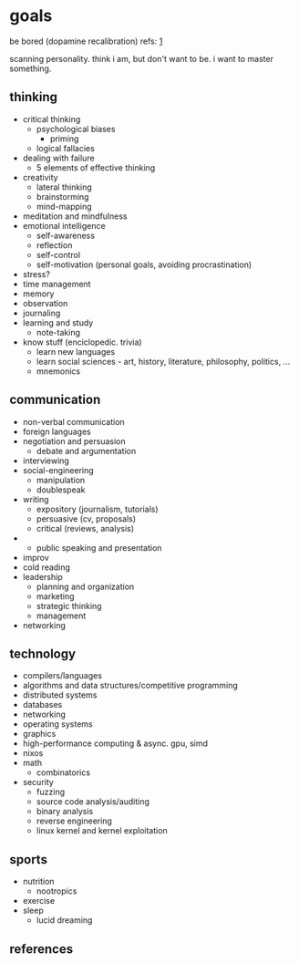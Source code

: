 # goals

be bored (dopamine recalibration) refs: [1](https://www.youtube.com/watch?v=8GUNhGRlQDU)

scanning personality. think i am, but don't want to be. i want to master
something.

## thinking

- critical thinking
  - psychological biases
    - priming
  - logical fallacies
- dealing with failure
  - 5 elements of effective thinking
- creativity
  - lateral thinking
  - brainstorming
  - mind-mapping
- meditation and mindfulness
- emotional intelligence
  - self-awareness
  - reflection
  - self-control
  - self-motivation (personal goals, avoiding procrastination)
- stress?
- time management
- memory
- observation
- journaling
- learning and study
  - note-taking
- know stuff (enciclopedic. trivia)
  - learn new languages
  - learn social sciences - art, history, literature, philosophy, politics, ...
  - mnemonics

## communication

- non-verbal communication
- foreign languages
- negotiation and persuasion
  - debate and argumentation
- interviewing
- social-engineering
  - manipulation
  - doublespeak
- writing
  - expository (journalism, tutorials)
  - persuasive (cv, proposals)
  - critical (reviews, analysis)
- - public speaking and presentation
- improv
- cold reading
- leadership
  - planning and organization
  - marketing
  - strategic thinking
  - management
- networking

## technology

- compilers/languages
- algorithms and data structures/competitive programming
- distributed systems
- databases
- networking
- operating systems
- graphics
- high-performance computing & async. gpu, simd
- nixos
- math
  - combinatorics
- security
  - fuzzing
  - source code analysis/auditing
  - binary analysis
  - reverse engineering
  - linux kernel and kernel exploitation

## sports

- nutrition
  - nootropics
- exercise
- sleep
  - lucid dreaming

## references

[skillsyouneed]: https://www.skillsyouneed.com/
[mind-tools]: https://www.mindtools.com/
